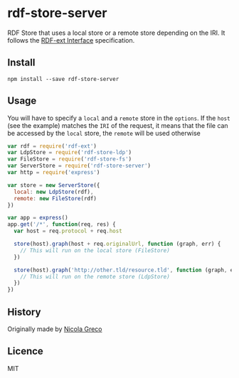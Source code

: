 # rdf-store-server

RDF Store that uses a local store or a remote store depending on the IRI.
It follows the [RDF-ext Interface](http://bergos.github.io/rdf-ext-spec/) specification.


## Install

```
npm install --save rdf-store-server
```

## Usage

You will have to specify a `local` and a `remote` store in the `options`.
If the `host` (see the example) matches the `IRI` of the request,
it means that the file can be accessed by the `local` store, the `remote` will be used otherwise

```javascript
var rdf = require('rdf-ext')
var LdpStore = require('rdf-store-ldp')
var FileStore = require('rdf-store-fs')
var ServerStore = require('rdf-store-server')
var http = require('express')

var store = new ServerStore({
  local: new LdpStore(rdf),
  remote: new FileStore(rdf)
})

var app = express()
app.get('/*', function(req, res) {
  var host = req.protocol + req.host

  store(host).graph(host + req.originalUrl, function (graph, err) {
    // This will run on the local store (FileStore)
  })

  store(host).graph('http://other.tld/resource.tld', function (graph, err) {
    // This will run on the remote store (LdpStore)
  })
})

```


## History

Originally made by [Nicola Greco](https://github.com/nicola)

## Licence

MIT